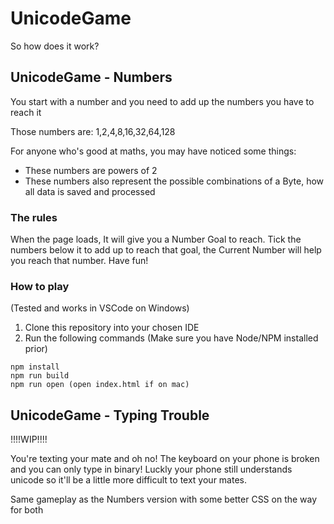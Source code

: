 # UnicodeGame

So how does it work?

## UnicodeGame - Numbers

You start with a number and you need to add up the numbers you have to reach it

Those numbers are: 
1,2,4,8,16,32,64,128

For anyone who's good at maths, you may have noticed some things:
- These numbers are powers of 2
- These numbers also represent the possible combinations of a Byte, how all data is saved and processed

### The rules

When the page loads, It will give you a Number Goal to reach. 
Tick the numbers below it to add up to reach that goal, the Current Number will help you reach that number.
Have fun!

### How to play

(Tested and works in VSCode on Windows)

1. Clone this repository into your chosen IDE
2. Run the following commands (Make sure you have Node/NPM installed prior)
```
npm install
npm run build
npm run open (open index.html if on mac)
```


## UnicodeGame - Typing Trouble

!!!!WIP!!!!

You're texting your mate and oh no! The keyboard on your phone is broken and you can only type in binary! Luckly your phone still understands unicode so it'll be a little more difficult to text your mates. 

Same gameplay as the Numbers version with some better CSS on the way for both
